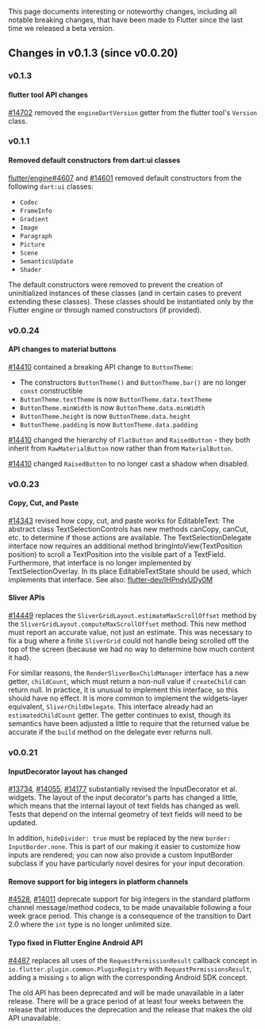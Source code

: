 This page documents interesting or noteworthy changes, including all notable breaking changes, that have been made to Flutter since the last time we released a beta version.

## Changes in v0.1.3 (since v0.0.20)

### v0.1.3

#### flutter tool API changes
[#14702](https://github.com/flutter/flutter/pull/14702) removed the `engineDartVersion` getter from the flutter tool's `Version` class.


### v0.1.1

#### Removed default constructors from dart:ui classes
[flutter/engine#4607](https://github.com/flutter/engine/pull/4607) and [#14601](https://github.com/flutter/flutter/pull/14601) removed default constructors from the following `dart:ui` classes:

* `Codec`
* `FrameInfo`
* `Gradient`
* `Image`
* `Paragraph`
* `Picture`
* `Scene`
* `SemanticsUpdate`
* `Shader`

The default constructors were removed to prevent the creation of uninitialized instances of these classes (and in certain cases to prevent extending these classes). These classes should be instantiated only by the Flutter engine or through named constructors (if provided).


### v0.0.24

#### API changes to material buttons
[#14410](https://github.com/flutter/flutter/pull/14410) contained a breaking API change to `ButtonTheme`:
* The constructors `ButtonTheme()` and `ButtonTheme.bar()` are no longer `const` constructible
* `ButtonTheme.textTheme` is now `ButtonTheme.data.textTheme`
* `ButtonTheme.minWidth` is now `ButtonTheme.data.minWidth`
* `ButtonTheme.height` is now `ButtonTheme.data.height`
* `ButtonTheme.padding` is now `ButtonTheme.data.padding`

[#14410](https://github.com/flutter/flutter/pull/14410) changed the hierarchy of `FlatButton` and `RaisedButton` - they both inherit from `RawMaterialButton` now rather than from `MaterialButton`.

[#14410](https://github.com/flutter/flutter/pull/14410) changed `RaisedButton` to no longer cast a shadow when disabled.


### v0.0.23

#### Copy, Cut, and Paste
[#14343](https://github.com/flutter/flutter/pull/14343) revised how copy, cut, and paste works for EditableText: The abstract class TextSelectionControls has new methods canCopy, canCut, etc. to determine if those actions are available. The TextSelectionDelegate interface now requires an additional method bringIntoView(TextPosition position) to scroll a TextPosition into the visible part of a TextField. Furthermore, that interface is no longer implemented by TextSelectionOverlay. In its place EditableTextState should be used, which implements that interface. See also: [flutter-dev/IHPndyUDy0M](https://groups.google.com/forum/#!topic/flutter-dev/IHPndyUDy0M)

#### Sliver APIs

[#14449](https://github.com/flutter/flutter/pull/14449) replaces the `SliverGridLayout.estimateMaxScrollOffset` method by the `SliverGridLayout.computeMaxScrollOffset` method. This new method must report an accurate value, not just an estimate. This was necessary to fix a bug where a finite `SliverGrid` could not handle being scrolled off the top of the screen (because we had no way to determine how much content it had).

For similar reasons, the `RenderSliverBoxChildManager` interface has a new getter, `childCount`, which must return a non-null value if `createChild` can return null. In practice, it is unusual to implement this interface, so this should have no effect. It is more common to implement the widgets-layer equivalent, `SliverChildDelegate`. This interface already had an `estimatedChildCount` getter. The getter continues to exist, though its semantics have been adjusted a little to require that the returned value be accurate if the `build` method on the delegate ever returns null.


### v0.0.21

#### InputDecorator layout has changed
[#13734](https://github.com/flutter/flutter/pull/13734), [#14055](https://github.com/flutter/flutter/pull/14055), [#14177](https://github.com/flutter/flutter/pull/14177) substantially revised the InputDecorator et al. widgets. The layout of the input decorator's parts has changed a little, which means that the internal layout of text fields has changed as well. Tests that depend on the internal geometry of text fields will need to be updated.

In addition, `hideDivider: true` must be replaced by the new `border: InputBorder.none`. This is part of our making it easier to customize how inputs are rendered; you can now also provide a custom InputBorder subclass if you have particularly novel desires for your input decoration.

#### Remove support for big integers in platform channels
[#4528](https://github.com/flutter/engine/pull/4528), [#14011](https://github.com/flutter/flutter/pull/14011) deprecate support for big integers in the standard platform channel message/method codecs, to be made unavailable following a four week grace period. This change is a consequence of the transition to Dart
2.0 where the `int` type is no longer unlimited size.

#### Typo fixed in Flutter Engine Android API
[#4487](https://github.com/flutter/engine/pull/4487) replaces all uses of the `RequestPermissionResult` callback concept in `io.flutter.plugin.common.PluginRegistry` with `RequestPermissionsResult`, adding a missing `s` to align with the corresponding Android SDK concept.

The old API has been deprecated and will be made unavailable in a later release. There will be a grace period of at least four weeks between the release that introduces the deprecation and the release that makes the old API unavailable.